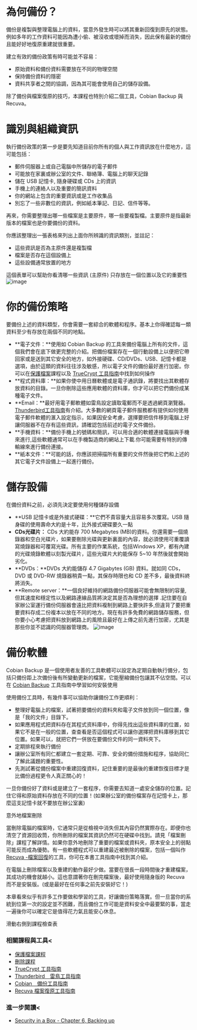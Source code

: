 為何備份？
=========

備份是複製與整理電腦上的資料，當意外發生時可以將其重新回復到原先的狀態。例如多年的工作資料可能因為遭小偷、被沒收或壞掉而消失，因此保有最新的備份且能好好地復原重建就很重要。

建立有效的備份政策有時可能並不容易：
- 原始資料和備份資料需要放在不同的物理空間
- 保持備份資料的隱密
- 資料共享者之間的協調，因為其可能會使用自己的儲存設備。

除了備份與檔案復原的技巧，本課程也特別介紹二個工具，Cobian Backup 與 Recuva。

識別與組織資訊
=============

執行備份政策的第一步是要先知道目前你所有的個人與工作資訊放在什麼地方，這可能包括：
- 郵件伺服器上或自己電腦中所儲存的電子郵件
- 可能放在家裏或辦公室的文件、聯絡簿、電腦上的聊天記錄
- 儲在 USB 記憶卡, 隨身硬碟或 CDs 上的資訊
- 手機上的連絡人以及重要的簡訊資料
- 你的網站上包含的重要資訊或是工作收集品
- 別忘了一些非數位的資訊，例如紙本筆記、日記、信件等等。

再來，你需要整理出哪一些檔案是主要原件，哪一些要複製檔。主要原件是指最新版本的檔案也是你要備份的資料。

你應該整理出一張表格來列出上面你所辨識的資訊類別，並註記：
- 這些資訊是否為主原件還是複製檔
- 檔案是否存在這個設備上
- 這些設備通常放置的地方

這個表單可以幫助你看清哪一些資訊 (主原件) 只存放在一個位置以及它的重要性
![image](backing1.png)

你的備份策略
===========

要備份上述的資料類型，你會需要一套綜合的軟體和程序。基本上你得確認每一類資料至少有存放在兩個不同的地點。

- **電子文件：**使用如 Cobian Backup 的工具來備份電腦上所有的文件，這個我們會在底下做更完整的介紹。把備份檔案存在一個行動設備上以便把它帶回家或是送到其它安全的地方，如外接硬碟、CD/DVDs、USB、記憶卡都是選項，由於這類的資料往往涉及敏感，所以電子文件的備份最好進行加密。你可以在[保護檔案](umbrella://lesson/protecting-files)課程以及 [TrueCrypt 工具指南](umbrella://lesson/truecrypt)中找到如何操作
- **程式資料庫：**如果你使中用日曆軟體或是電子通訊錄，將要找出其軟體存放資料的目錄。一旦你刪除這些應用軟體的資料庫，你才可以把它們備份成某種電子文件。
- **Email：**最好用電子郵軟體如雷鳥設定讀取電郵而不是透過網頁瀏覽器。[Thunderbird工具指南](umbrella://lesson/thunderbird)有介紹。大多數的網頁電子郵件服務都有提供如何使用電子郵件軟體的滙入設定指示，如果因安全考慮，選擇要把信件移到電腦上好讓伺服器不在存有這些資訊，請確認包括前述的電子文件備份。
- **手機資料：**備份手機上的號碼和簡訊，可以用合適的軟體連接電腦與手機來進行,這些軟體通常可以在手機製造商的網站上下載.你可能需要有特別的傳輸線來進行備份連接。
- **紙本文件：**可能的話，你應該把掃描所有重要的文件然後把它們和上述的其它電子文件設備上一起進行備份。

儲存設備
========

在備份資料之前，必須先決定要使用何種儲存設備

- **USB 記憶卡或是外接式硬碟：**它們不貴容量大且容易多次覆寫。USB 隨身碟的使用壽命大約是十年，比外接式硬碟要久一點
- **CDs光碟片：**  CDs 大約能存 700 Megabytes (MB)的資料。你還需要一個燒錄器和空白光碟片，如果要刪除光碟與更新裏面的內容，就必須使用可重覆讀寫燒錄器和可覆寫光碟。所有主要的作業系統，包括Windows XP，都有內建的光碟燒錄軟體以刻製光碟片，這些光碟片大約能保存 5~10 年然後就會開始劣化。
- **DVDs：**DVDs 大約能儲存 4.7 Gigabytes (GB) 資料。就如同 CDs，DVD 或 DVD-RW 燒錄器稍貴一點，其保存時限也和 CD 差不多，最後資料終將消失。
- **Remote server：**一個良好維持的網路備份伺服器可能會無限制的容量,但其速度和穩定性以及網路連線品質將決定其是否為理想的選擇 .記住要在自家辦公室運行備份伺服器會遠比把資料複制到網路上要快許多,但違背了要把重要資料存成二份複本以放在不同的地方。現在有許多免費的網路儲存服務，但你要小心考慮把資料放到網路上的風險且最好在上傳之前先進行加密，尤其是那些你並不認識的伺服器管理商。
![image](deleting2.png)
		

備份軟體
========

Cobian Backup 是一個使用者友善的工具軟體可以設定為定期自動執行備分，包括只備份距上次備份後有所變動更新的檔案，它能壓縮備份包讓其不佔空間。可以在 [Cobian Backup](umbrella://lesson/cobian-backup) 工具指南中學習如何安裝使用

使用備份工具時，有幾件事可以協助你讓備份工作更順利：
- 整理好電腦上的檔案，試著把要備份的資料夾和電子文件放到同一個位置，像是「我的文件」目錄下。
- 如果應用程式把資料存在其程式资料庫中，你得先找出這些資料庫的位置，如果它不是在一般的位置，查查看是否這個程式可以讓你選擇把資料庫移到其它位置。如果可以，就把它們一併放在要備份文件的同一資料夾下。
- 定期排程來執行備份
- 讓辦公室所有同仁都建立一套定期、可靠、安全的備份措施和程序，協助同仁了解此議題的重要性。
- 先測試著從備份檔案中重建回復資料，記住重要的是最後的重建恢復目標才是比備份過程更令人真正關心的！

一旦你備份好了資料或是建立了一套程序，你需要去知道一處安全儲存的位置。記住它得和原始資料存放在不同的位置！(如果辦公室的備份檔案存在記憶卡上，那麼這支記憶卡就不要放在辦公室裏)

意外地檔案刪除

當刪除電腦的檔案時，它通常只是從檢視中消失但其內容仍然實際存在。即便你也清空了資源回收筒，你所刪除的檔案其資訊仍然可在硬碟中找到。請見「檔案刪除」課程了解詳情。如果你意外地刪除了重要的檔案或資料夾，原本安全上的弱點可能反而成為優勢。有一些軟體程式可以重建最近被刪除的檔案，包括一個叫作 [Recuva -檔案回復](umbrella://lesson/recuva)的工具，你可在本書工具指南中找到其介紹。

在電腦上刪除檔案以及重建的動作最好少做。當要在很長一段時間後才重建檔案，其成功的機會就越小。這也意謂著你在刪完檔案後，最好使用隨身版的 Recuva 而不是安裝版。(或是最好在任何事之前先安裝好它！)

本章看來似乎有許多工作要做和學習的工具，好讓備份策略落實。但一旦當你的系統到位第一次的設定並不困難，而且備份工作可能是資料安全中最要緊的事，當走一遍後你可以確定它是值得花力氣且能安心休息。

滑動右側到課程檢查表

### 相關課程與工具<

- [保護檔案課程](umbrella://lesson/protecting-files)
- [刪除課程](umbrella://lesson/safely-deleting)
- [TrueCrypt 工具指南](umbrella://lesson/truecrpyt)
- [Thunderbird　雷鳥工具指南](umbrella://lesson/thunderbird)
- [Cobian　備份工具指南](umbrella://lesson/cobian-backup)
- [Recuva 檔案復原工具指南](umbrella://lesson/recuva)

### 進一步閱讀<
- [Security in a Box - Chapter 6, Backing up](https://securityinabox.org/chapter-6)
